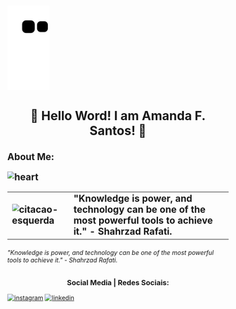 ![Snake animation](https://github.com/Amandasfs/Amandasfs/blob/output/github-contribution-grid-snake.svg)

<h1 align="center"> 💜 Hello Word! I am Amanda F. Santos! 💜 </h1> 

<h2>About Me: </a>

![heart](https://user-images.githubusercontent.com/79655661/228027044-e3d51d7e-f671-485d-82b9-4f78ab584bdf.png)

| | |
|-|-|
| ![citacao-esquerda](https://user-images.githubusercontent.com/79655661/228034774-e7bcfe02-2803-4f78-a8ae-e6a2bf2f41b9.png)| "Knowledge is power, and technology can be one of the most powerful tools to achieve it." - Shahrzad Rafati. |

<h6 align="rigth" >"Knowledge is power, and technology can be one of the most powerful tools to achieve it." - Shahrzad Rafati.</h6>
<h3 align="center"> Social Media | Redes Sociais:</h3>

<a href="https://www.instagram.com/amandsfs/">![instagram](https://user-images.githubusercontent.com/79655661/228024942-59408489-8ffd-45ea-8979-b7acf345cf58.png)</a> <a href="https://www.linkedin.com/in/amanda-freitas-santos/">![linkedin](https://user-images.githubusercontent.com/79655661/228024208-1a071433-dc4b-45f1-8bad-c90187b08b9e.png)</a>

 
